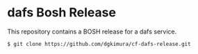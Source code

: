 # dafs Bosh Release

This repository contains a BOSH release for a dafs service.
```
$ git clone https://github.com/dgkimura/cf-dafs-release.git
```
